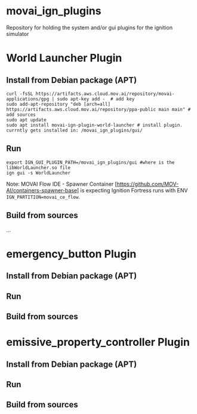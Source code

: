 # movai_ign_plugins
Repository for holding the system and/or gui plugins for the ignition simulator

# World Launcher Plugin
## Install from Debian package (APT)

```
curl -fsSL https://artifacts.aws.cloud.mov.ai/repository/movai-applications/gpg | sudo apt-key add -  # add key
sudo add-apt-repository "deb [arch=all] https://artifacts.aws.cloud.mov.ai/repository/ppa-public main main" # add sources
sudo apt update
sudo apt install movai-ign-plugin-world-launcher # install plugin. currntly gets installed in: /movai_ign_plugins/gui/
```

## Run 
``` 
export IGN_GUI_PLUGIN_PATH=/movai_ign_plugins/gui #where is the libWorldLauncher.so file
ign gui -s WorldLauncher 
```

Note: MOVAI Flow IDE - Spawner Container [https://github.com/MOV-AI/containers-spawner-base] is expecting Ignition Fortress runs with ENV `IGN_PARTITION=movai_ce_flow`. 


## Build from sources

...

# emergency_button Plugin
## Install from Debian package (APT)
## Run 
## Build from sources

# emissive_property_controller  Plugin
## Install from Debian package (APT)
## Run 
## Build from sources
